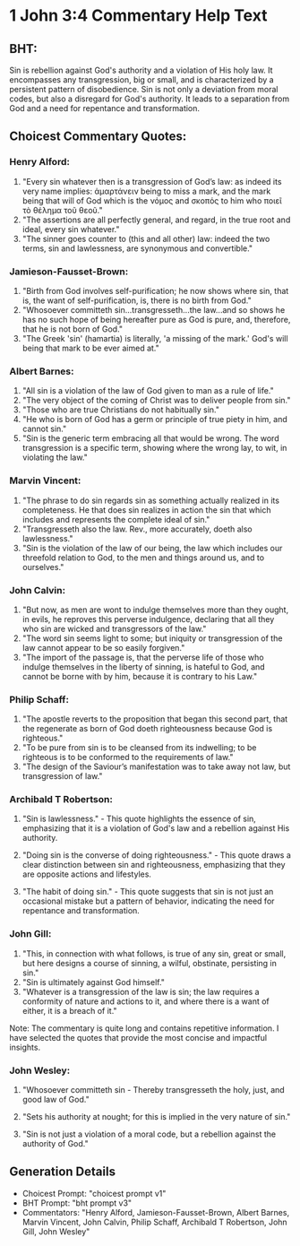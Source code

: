 # 1 John 3:4 Commentary Help Text

## BHT:
Sin is rebellion against God's authority and a violation of His holy law. It encompasses any transgression, big or small, and is characterized by a persistent pattern of disobedience. Sin is not only a deviation from moral codes, but also a disregard for God's authority. It leads to a separation from God and a need for repentance and transformation.

## Choicest Commentary Quotes:
### Henry Alford:
1. "Every sin whatever then is a transgression of God’s law: as indeed its very name implies: ἁμαρτάνειν being to miss a mark, and the mark being that will of God which is the νόμος and σκοπός to him who ποιεῖ τὸ θέλημα τοῦ θεοῦ." 
2. "The assertions are all perfectly general, and regard, in the true root and ideal, every sin whatever." 
3. "The sinner goes counter to (this and all other) law: indeed the two terms, sin and lawlessness, are synonymous and convertible."

### Jamieson-Fausset-Brown:
1. "Birth from God involves self-purification; he now shows where sin, that is, the want of self-purification, is, there is no birth from God."
2. "Whosoever committeth sin...transgresseth...the law...and so shows he has no such hope of being hereafter pure as God is pure, and, therefore, that he is not born of God."
3. "The Greek 'sin' (hamartia) is literally, 'a missing of the mark.' God's will being that mark to be ever aimed at."

### Albert Barnes:
1. "All sin is a violation of the law of God given to man as a rule of life."
2. "The very object of the coming of Christ was to deliver people from sin."
3. "Those who are true Christians do not habitually sin."
4. "He who is born of God has a germ or principle of true piety in him, and cannot sin."
5. "Sin is the generic term embracing all that would be wrong. The word transgression is a specific term, showing where the wrong lay, to wit, in violating the law."

### Marvin Vincent:
1. "The phrase to do sin regards sin as something actually realized in its completeness. He that does sin realizes in action the sin that which includes and represents the complete ideal of sin."
2. "Transgresseth also the law. Rev., more accurately, doeth also lawlessness."
3. "Sin is the violation of the law of our being, the law which includes our threefold relation to God, to the men and things around us, and to ourselves."

### John Calvin:
1. "But now, as men are wont to indulge themselves more than they ought, in evils, he reproves this perverse indulgence, declaring that all they who sin are wicked and transgressors of the law."
2. "The word sin seems light to some; but iniquity or transgression of the law cannot appear to be so easily forgiven."
3. "The import of the passage is, that the perverse life of those who indulge themselves in the liberty of sinning, is hateful to God, and cannot be borne with by him, because it is contrary to his Law."

### Philip Schaff:
1. "The apostle reverts to the proposition that began this second part, that the regenerate as born of God doeth righteousness because God is righteous."
2. "To be pure from sin is to be cleansed from its indwelling; to be righteous is to be conformed to the requirements of law."
3. "The design of the Saviour’s manifestation was to take away not law, but transgression of law."

### Archibald T Robertson:
1. "Sin is lawlessness." - This quote highlights the essence of sin, emphasizing that it is a violation of God's law and a rebellion against His authority.

2. "Doing sin is the converse of doing righteousness." - This quote draws a clear distinction between sin and righteousness, emphasizing that they are opposite actions and lifestyles.

3. "The habit of doing sin." - This quote suggests that sin is not just an occasional mistake but a pattern of behavior, indicating the need for repentance and transformation.

### John Gill:
1. "This, in connection with what follows, is true of any sin, great or small, but here designs a course of sinning, a wilful, obstinate, persisting in sin."
2. "Sin is ultimately against God himself."
3. "Whatever is a transgression of the law is sin; the law requires a conformity of nature and actions to it, and where there is a want of either, it is a breach of it."

Note: The commentary is quite long and contains repetitive information. I have selected the quotes that provide the most concise and impactful insights.

### John Wesley:
1. "Whosoever committeth sin - Thereby transgresseth the holy, just, and good law of God." 

2. "Sets his authority at nought; for this is implied in the very nature of sin." 

3. "Sin is not just a violation of a moral code, but a rebellion against the authority of God."


## Generation Details
- Choicest Prompt: "choicest prompt v1"
- BHT Prompt: "bht prompt v3"
- Commentators: "Henry Alford, Jamieson-Fausset-Brown, Albert Barnes, Marvin Vincent, John Calvin, Philip Schaff, Archibald T Robertson, John Gill, John Wesley"
